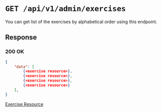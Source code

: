 # `GET /api/v1/admin/exercises`
You can get list of the exercises by alphabetical order using this endpoint.


## Response

### 200 OK

```json
{
    "data": [
        {<exercise resource>},
        {<exercise resource>},
        {<exercise resource>},
        {<exercise resource>}
    ],
}
```

[Exercise Resource](exercise_resource.md)
